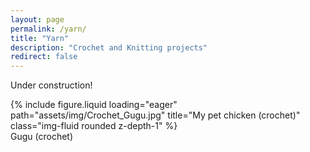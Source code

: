 ```yaml
---
layout: page
permalink: /yarn/
title: "Yarn"
description: "Crochet and Knitting projects"
redirect: false
---
```


Under construction!

<div class="row">
    <div class="col-sm mt-3 mt-md-0">
        {% include figure.liquid loading="eager" path="assets/img/Crochet_Gugu.jpg" title="My pet chicken (crochet)" class="img-fluid rounded z-depth-1" %}
    </div>
</div>
<div class="caption">
    Gugu (crochet)
</div>